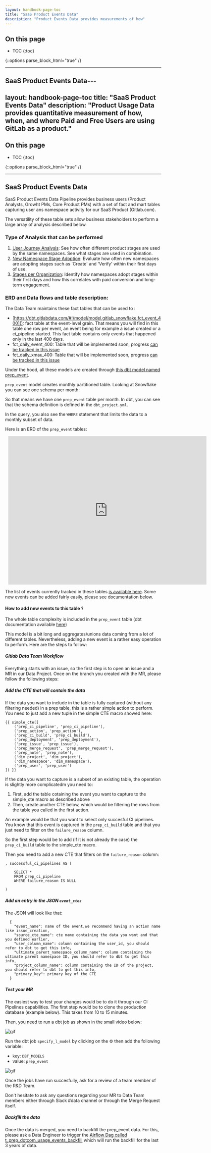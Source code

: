 ```yaml
---
layout: handbook-page-toc
title: "SaaS Product Events Data"
description: "Product Events Data provides measurements of how"
---
```


## On this page
- TOC
{:toc}

{::options parse_block_html="true" /}

---
## SaaS Product Events Data---
layout: handbook-page-toc
title: "SaaS Product Events Data"
description: "Product Usage Data provides quantitative measurement of how, when, and where Paid and Free Users are using GitLab as a product."
---

## On this page
- TOC
{:toc}

{::options parse_block_html="true" /}

---
## SaaS Product Events Data

SaaS Product Events Data Pipeline provides business users (Product Analysts, Growht PMs, Core Product PMs) with a set of fact and mart tables capturing user ans namespace activity for our SaaS Product (Gitlab.com).

The versatility of these table sets allow business stakeholders to perform a large array of analysis described below.

### Type of Analysis that can be performed

1. [User Journey Analysis](https://app.periscopedata.com/app/gitlab/869174/WIP-Cross-Stage-Adoption-Dashboard): See how often different product stages are used by the same namespaces. See what stages are used in combination.
1. [New Namespace Stage Adoption](https://app.periscopedata.com/app/gitlab/761347/Group-Namespace-Conversion-Metrics): Evaluate how often new namespaces are adopting stages such as 'Create' and 'Verify' within their first days of use.
1. [Stages per Organization](https://app.periscopedata.com/app/gitlab/824044/Stages-per-Organization-Deep-Dive---SpO): Identify how namespaces adopt stages within their first days and how this correlates with paid conversion and long-term engagement.


### ERD and Data flows and table description:

The Data Team maintains these fact tables that can be used to :

- [https://dbt.gitlabdata.com/#!/model/model.gitlab_snowflake.fct_event_400](): fact table at the event-level grain. That means you will find in this table one row per event, an event being for example a issue created or a ci_pipeline started. This fact table contains only events that happened only in the last 400 days. 
- fct_daily_event_400: Table that will be implemented soon, progress [can be tracked in this issue](https://gitlab.com/gitlab-data/analytics/-/issues/9795)
- fct_daily_xmau_400: Table that will be implemented soon, progress [can be tracked in this issue](https://gitlab.com/gitlab-data/analytics/-/issues/9795)

Under the hood, all these models are created through [this dbt model named prep_event](https://dbt.gitlabdata.com/#!/model/model.gitlab_snowflake.prep_event).

`prep_event` model creates monthly partitioned table. Looking at Snowflake you can see one schema per month:

So that means we have one `prep_event` table per month. In dbt, you can see that the schema definition is defined in the `dbt_project.yml`.

In the query, you also see the `WHERE` statement that limits the data to a monthly subset of data.

Here is an ERD of the `prep_event` tables:

<figure style="width: 640px; height: 480px; margin: 10px; position: relative;">
<iframe allowfullscreen frameborder="0" style="width:640px; height:480px" src="https://lucid.app/documents/embeddedchart/9893320a-3dc1-4585-b292-c7b3d02c2bea" id="ZEN0ht8-IFF2">
</iframe>
</figure>

The list of events currently tracked in these tables [is available here](https://app.periscopedata.com/app/gitlab/897425/fct_event-workflow?widget=12279318&udv=0). Some new events can be added fairly easily, please see documentation below.

#### How to add new events to this table ?

The whole table complexity is included in the `prep_event` table (dbt documentation available [here](https://dbt.gitlabdata.com/#!/model/model.gitlab_snowflake.prep_events))

This model is a bit long and aggregates/unions data coming from a lot of different tables. Nevertheless, adding a new event is a rather easy operation to perform. Here are the steps to follow:

##### Gitlab Data Team Workflow

Everything starts with an issue, so the first step is to open an issue and a MR in our Data Project. Once on the branch you created with the MR, please follow the following steps:

##### Add the CTE that will contain the data

If the data you want to include in the table is fully captured (without any filtering needed) in a prep table, this is a rather simple action to perform. You need to just add a new tuple in the simple CTE macro showed here:

```
{{ simple_cte([
    ('prep_ci_pipeline', 'prep_ci_pipeline'),
    ('prep_action', 'prep_action'),
    ('prep_ci_build', 'prep_ci_build'),
    ('prep_deployment', 'prep_deployment'),
    ('prep_issue', 'prep_issue'),
    ('prep_merge_request', 'prep_merge_request'),
    ('prep_note', 'prep_note'),
    ('dim_project', 'dim_project'),
    ('dim_namespace', 'dim_namespace'),
    ('prep_user', 'prep_user')
]) }}
```

If the data you want to capture is a subset of an existing table, the operation is slightly more complicatedm you need to:

1. First, add the table cotaining the event you want to capture to the simple_cte macro as described above
1. Then, create another CTE below, which would be filtering the rows from the table you called in the first action.

An example would be that you want to select only succesful CI pipelines. You know that this event is captured in the `prep_ci_build` table and that you just need to filter on the `failure_reason` column.

So the first step would be to add (if it is not already the case) the `prep_ci_build` table to the simple_cte macro. 

Then you need to add a new CTE that filters on the `failure_reason` column:

```
, successful_ci_pipelines AS (
 
    SELECT *
    FROM prep_ci_pipeline
    WHERE failure_reason IS NULL

)
```

##### Add an entry in the JSON `event_ctes`

The JSON will look like that:

```
  {
    "event_name": name of the event,we recommend having an action name like issue_creation,
    "source_cte_name": cte name containing the data you want and that you defined earlier,
    "user_column_name": column containing the user_id, you should refer to dbt to get this info,
    "ultimate_parent_namespace_column_name": column containing the ultimate parent namespace ID, you should refer to dbt to get this info,
    "project_column_name": column containing the ID of the project, you should refer to dbt to get this info,
    "primary_key": primary key of the CTE
  }
```

##### Test your MR

The easiest way to test your changes would be to do it through our CI Pipelines capabilities. The first step would be to clone the production database (example below). This takes from 10 to 15 minutes.

Then, you need to run a dbt job as shown in the small video below:

![gif](/handbook/business-technology/data-team/data-catalog/saas-product-events-data/clone-prod-2.gif)


Run the dbt job `specify_l_model` by clicking on the ⚙️ then add the following variable: 

- key: `DBT_MODELS`
- value: `prep_event`

![gif](/handbook/business-technology/data-team/data-catalog/saas-product-events-data/run-job-2.gif)

Once the jobs have run succesfully, ask for a review of a team member of the R&D Team.

Don't hesitate to ask any questions regarding your MR to Data Team members either through Slack #data channel or through the Merge Request itself.

##### Backfill the data

Once the data is merged, you need to backfill the prep_event data. For this, please ask a Data Engineer to trigger the [Airflow Dag called t_prep_dotcom_usage_events_backfill](https://airflow.gitlabdata.com/tree?dag_id=t_prep_dotcom_usage_events_backfill) which will run the backfill for the last 3 years of data.





